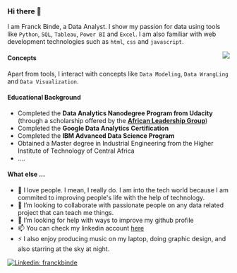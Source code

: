 ### Hi there 👋
I am Franck Binde, a Data Analyst. I show my passion for data using tools like `Python`, `SQL`, `Tableau`, `Power BI` and `Excel`. I am also familiar with web development technologies such as `html`, `css` and `javascript`. 

<img align='right' src="https://i.giphy.com/media/qcsGTXHP8JkxaAa0cE/200w.webp">

#### Concepts
Apart from tools, I interact with concepts like `Data Modeling`, `Data WrangLing` and `Data Visualization`.

#### Educational Background
- Completed the **Data Analytics Nanodegree Program from Udacity** (through a scholarship offered by the [**African Leadership Group**](https://algroup.org/))
- Completed the **Google Data Analytics Certification**
- Completed the **IBM Advanced Data Science Program**
- Obtained a Master degree in Industrial Engineering from the Higher Institute of Technology of Central Africa
- ....

#### What else ...

- 🧸 I love people. I mean, I really do. I am into the tech world because I am commited to improving people's life with the help of technology.
- 👯 I’m looking to collaborate with passionate people on any data related project that can teach me things.
- 🤔 I’m looking for help with ways to improve my github profile
- 📫 You can check my linkedin account [here](https://linkedin.com/in/franckbinde)
- ⚡  I also enjoy producing music on my laptop, doing graphic design, and also starring at the sky at night.

[![Linkedin: franckbinde](https://img.shields.io/badge/-franckbinde-blue?style=flat-square&logo=Linkedin&logoColor=white&link=https://www.linkedin.com/in/franckbinde/)](https://www.linkedin.com/in/franckbinde/) 
